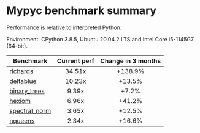 # Mypyc benchmark summary

Performance is relative to interpreted Python.

Environment: CPython 3.8.5, Ubuntu 20.04.2 LTS and Intel Core i5-1145G7 (64-bit).

| Benchmark | Current perf | Change in 3 months |
| --- | :---: | :---: |
| [richards](benchmarks/richards.md) | 34.51x | +138.9% |
| [deltablue](benchmarks/deltablue.md) | 10.23x | +13.5% |
| [binary_trees](benchmarks/binary_trees.md) | 9.39x | +7.2% |
| [hexiom](benchmarks/hexiom.md) | 6.96x | +41.2% |
| [spectral_norm](benchmarks/spectral_norm.md) | 3.65x | +12.5% |
| [nqueens](benchmarks/nqueens.md) | 2.34x | +16.6% |
